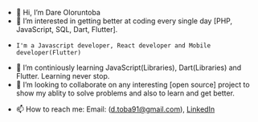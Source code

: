 - 👋 Hi, I’m Dare Oloruntoba
- 👀 I’m interested in getting better at coding every single day [PHP, JavaScript, SQL, Dart, Flutter].
-     I'm a Javascript developer, React developer and Mobile developer(Flutter)
- 🌱 I’m continiously learning JavaScript(Libraries), Dart(Libraries) and Flutter. Learning never stop.
- 💞️ I’m looking to collaborate on any interesting [open source] project to show my ablity to solve problems and also to learn and get better.
* 📫 How to reach me: 
      Email: (d.toba91@gmail.com), 
      [LinkedIn](https://www.linkedin.com/in/dare-oloruntoba-54a909210/)

<!---
dretoba91/dretoba91 is a ✨ special ✨ repository because its `README.md` (this file) appears on your GitHub profile.
You can click the Preview link to take a look at your changes.
--->
